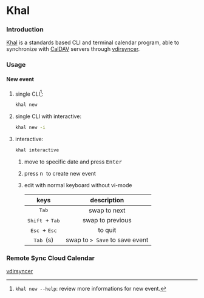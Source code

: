# Khal

### Introduction

[Khal](https://github.com/pimutils/khal) is a standards based CLI and terminal calendar program, able to synchronize with [CalDAV](https://en.wikipedia.org/wiki/CalDAV) servers through [vdirsyncer](https://github.com/pimutils/vdirsyncer).

### Usage

#### New event

1. single CLI[^h1]:

    ```bash
    khal new
    ```

2. single CLI with interactive:

    ```bash
    khal new -i
    ```

3. interactive:

    ```bash
    khal interactive
    ```

    1. move to specific date and press <kbd> Enter </kbd>

    2. press <kbd> n </kbd> to create new event

    3. edit with normal keyboard without vi-mode

        | keys                                  | description                    |
        | :-:                                   | :-:                            |
        | <kbd> Tab </kbd>                      | swap to next                   |
        | <kbd> Shift </kbd> + <kbd> Tab </kbd> | swap to previous               |
        | <kbd> Esc </kbd> + <kbd> Esc </kbd>   | to quit                        |
        | <kbd> Tab </kbd> (s)                  | swap to `> Save` to save event |

### Remote Sync Cloud Calendar

[vdirsyncer](./khal_vdirsyncer.md)

[^h1]: `khal new --help`: review more informations for new event.
